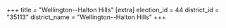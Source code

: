 +++
title = "Wellington--Halton Hills"
[extra]
election_id = 44
district_id = "35113"
district_name = "Wellington--Halton Hills"
+++
